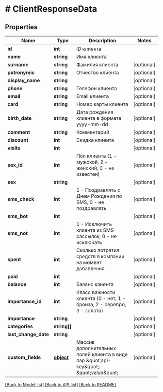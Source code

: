 # # ClientResponseData

## Properties

Name | Type | Description | Notes
------------ | ------------- | ------------- | -------------
**id** | **int** | ID клиента | 
**name** | **string** | Имя клиента | 
**surname** | **string** | Фамилия клиента | [optional] 
**patronymic** | **string** | Отчество клиента | [optional] 
**display_name** | **string** |  | [optional] 
**phone** | **string** | Телефон клиента | [optional] 
**email** | **string** | Email клиента | [optional] 
**card** | **string** | Номер карты клиента | [optional] 
**birth_date** | **string** | Дата рождения клиента в формате yyyy-mm-dd | [optional] 
**comment** | **string** | Комментарий | [optional] 
**discount** | **int** | Скидка клиента | [optional] 
**visits** | **int** |  | [optional] 
**sex_id** | **int** | Пол клиента (1 - мужской, 2 - женский, 0 - не известен) | [optional] 
**sex** | **string** |  | [optional] 
**sms_check** | **int** | 1 - Поздравлять с Днем Рождения по SMS, 0 - не поздравлять | [optional] 
**sms_bot** | **int** |  | [optional] 
**sms_not** | **int** | 1 - Исключить клиента из SMS рассылок, 0 - не исключать | [optional] 
**spent** | **int** | Сколько потратил средств в компании на момент добавления | [optional] 
**paid** | **int** |  | [optional] 
**balance** | **int** | Баланс клиента | [optional] 
**importance_id** | **int** | Класс важности клиента (0 - нет, 1 - бронза, 2 - серебро, 3 - золото) | [optional] 
**importance** | **string** |  | [optional] 
**categories** | **string[]** |  | [optional] 
**last_change_date** | **string** |  | [optional] 
**custom_fields** | [**object**](.md) | Массив дополнительных полей клиента в виде пар \&quot;api-key\&quot;: \&quot;value\&quot; | [optional] 

[[Back to Model list]](../../README.md#documentation-for-models) [[Back to API list]](../../README.md#documentation-for-api-endpoints) [[Back to README]](../../README.md)


